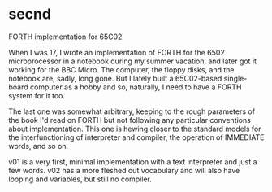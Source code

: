 # secnd
FORTH implementation for 65C02

When I was 17, I wrote an implementation of FORTH for the 6502 microprocessor
in a notebook during my summer vacation, and later got it working for the BBC
Micro. The computer, the floppy disks, and the notebook are, sadly, long gone.
But I lately built a 65C02-based single-board computer as a hobby and so,
naturally, I need to have a FORTH system for it too.

The last one was somewhat arbitrary, keeping to the rough parameters of the
book I'd read on FORTH but not following any particular conventions about
implementation. This one is hewing closer to the standard models for the
interfunctioning of interpreter and compiler, the operation of IMMEDIATE words,
and so on.

v01 is a very first, minimal implementation with a text interpreter and
just a few words.
v02 has a more fleshed out vocabulary and will also have looping and
variables, but still no compiler.
